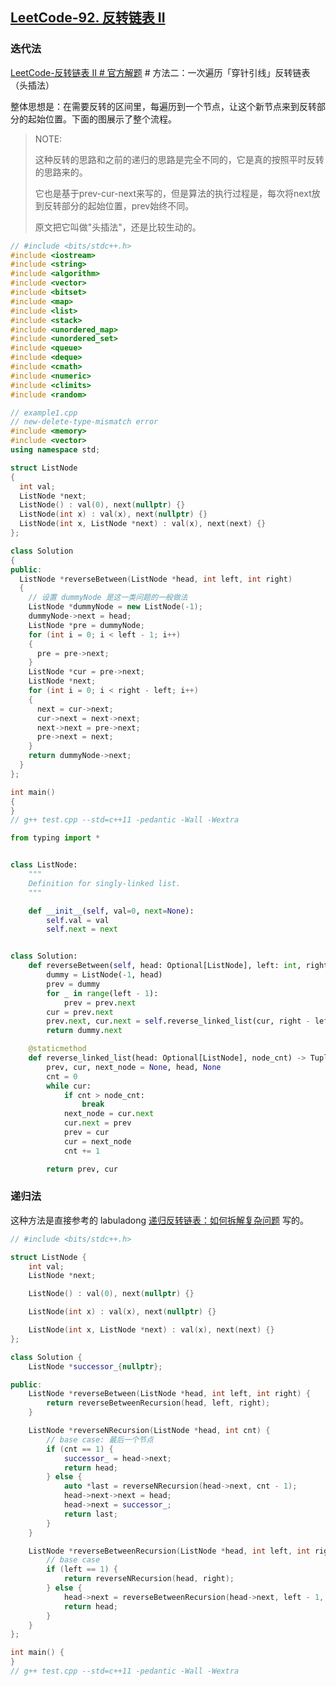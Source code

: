 ## [LeetCode-92. 反转链表 II](https://leetcode.cn/problems/reverse-linked-list-ii/) 

### 迭代法

[LeetCode-反转链表 II # 官方解题](https://leetcode.cn/problems/reverse-linked-list-ii/solution/fan-zhuan-lian-biao-ii-by-leetcode-solut-teyq/) # 方法二：一次遍历「穿针引线」反转链表（头插法）

整体思想是：在需要反转的区间里，每遍历到一个节点，让这个新节点来到反转部分的起始位置。下面的图展示了整个流程。

> NOTE:
>
> 这种反转的思路和之前的递归的思路是完全不同的，它是真的按照平时反转的思路来的。
>
> 它也是基于prev-cur-next来写的，但是算法的执行过程是，每次将next放到反转部分的起始位置，prev始终不同。
>
> 原文把它叫做"头插法"，还是比较生动的。



```c++
// #include <bits/stdc++.h>
#include <iostream>
#include <string>
#include <algorithm>
#include <vector>
#include <bitset>
#include <map>
#include <list>
#include <stack>
#include <unordered_map>
#include <unordered_set>
#include <queue>
#include <deque>
#include <cmath>
#include <numeric>
#include <climits>
#include <random>

// example1.cpp
// new-delete-type-mismatch error
#include <memory>
#include <vector>
using namespace std;

struct ListNode
{
  int val;
  ListNode *next;
  ListNode() : val(0), next(nullptr) {}
  ListNode(int x) : val(x), next(nullptr) {}
  ListNode(int x, ListNode *next) : val(x), next(next) {}
};

class Solution
{
public:
  ListNode *reverseBetween(ListNode *head, int left, int right)
  {
    // 设置 dummyNode 是这一类问题的一般做法
    ListNode *dummyNode = new ListNode(-1);
    dummyNode->next = head;
    ListNode *pre = dummyNode;
    for (int i = 0; i < left - 1; i++)
    {
      pre = pre->next;
    }
    ListNode *cur = pre->next;
    ListNode *next;
    for (int i = 0; i < right - left; i++)
    {
      next = cur->next;
      cur->next = next->next;
      next->next = pre->next;
      pre->next = next;
    }
    return dummyNode->next;
  }
};

int main()
{
}
// g++ test.cpp --std=c++11 -pedantic -Wall -Wextra

```





```python
from typing import *


class ListNode:
    """
    Definition for singly-linked list.
    """

    def __init__(self, val=0, next=None):
        self.val = val
        self.next = next


class Solution:
    def reverseBetween(self, head: Optional[ListNode], left: int, right: int) -> Optional[ListNode]:
        dummy = ListNode(-1, head)
        prev = dummy
        for _ in range(left - 1):
            prev = prev.next
        cur = prev.next
        prev.next, cur.next = self.reverse_linked_list(cur, right - left)
        return dummy.next

    @staticmethod
    def reverse_linked_list(head: Optional[ListNode], node_cnt) -> Tuple[Optional[ListNode], Optional[ListNode]]:
        prev, cur, next_node = None, head, None
        cnt = 0
        while cur:
            if cnt > node_cnt:
                break
            next_node = cur.next
            cur.next = prev
            prev = cur
            cur = next_node
            cnt += 1

        return prev, cur

```



### 递归法

这种方法是直接参考的 labuladong [递归反转链表：如何拆解复杂问题](https://mp.weixin.qq.com/s/5wz_YJ3lTkDH3nWfVDi5SA) 写的。

```c++
// #include <bits/stdc++.h>

struct ListNode {
    int val;
    ListNode *next;

    ListNode() : val(0), next(nullptr) {}

    ListNode(int x) : val(x), next(nullptr) {}

    ListNode(int x, ListNode *next) : val(x), next(next) {}
};

class Solution {
    ListNode *successor_{nullptr};

public:
    ListNode *reverseBetween(ListNode *head, int left, int right) {
        return reverseBetweenRecursion(head, left, right);
    }

    ListNode *reverseNRecursion(ListNode *head, int cnt) {
        // base case: 最后一个节点
        if (cnt == 1) {
            successor_ = head->next;
            return head;
        } else {
            auto *last = reverseNRecursion(head->next, cnt - 1);
            head->next->next = head;
            head->next = successor_;
            return last;
        }
    }

    ListNode *reverseBetweenRecursion(ListNode *head, int left, int right) {
        // base case
        if (left == 1) {
            return reverseNRecursion(head, right);
        } else {
            head->next = reverseBetweenRecursion(head->next, left - 1, right - 1);
            return head;
        }
    }
};

int main() {
}
// g++ test.cpp --std=c++11 -pedantic -Wall -Wextra

```

